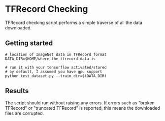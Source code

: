 # TFRecord Checking

TFRecord checking script performs a simple traverse of all the data downloaded.

## Getting started

```shell
# location of ImageNet data in TFRecord format
DATA_DIR=$HOME/where-the-tfrecord-data-is

# run it with your tensorflow activated/stored
# by default, I assumed you have gpu support
python test_dataset.py --train_dir=$(DATA_DIR)
```
## Results

The script should run without raising any errors.
If errors such as "broken TFRecord" or "truncated TFRecord" is reported, this
means the downloaded files are corrupted.
